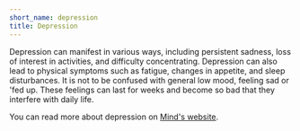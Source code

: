 ```yaml
---
short_name: depression
title: Depression
---
```


Depression can manifest in various ways, including persistent sadness, loss of interest in activities, and difficulty concentrating. Depression can also lead to physical symptoms such as fatigue, changes in appetite, and sleep disturbances. It is not to be confused with
general low mood, feeling sad or 'fed up. These feelings can last for weeks and become so bad that they interfere with daily life.

You can read more about depression on [Mind's website](https://www.mind.org.uk/information-support/types-of-mental-health-problems/depression/).
